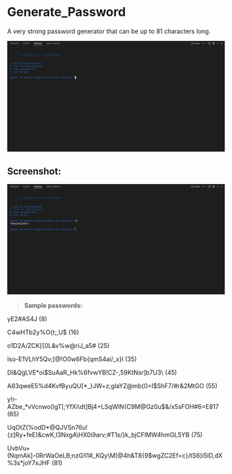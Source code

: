 # Generate_Password

A very strong password generator that can be up to 81 characters long.

<img src="https://github.com/Mhadi-1382/Generate_Password/blob/main/Generate_Password01.png" alt="Generate_Password">

## Screenshot:

<img src="https://github.com/Mhadi-1382/Generate_Password/blob/main/Generate_Password02.png" alt="Generate_Password">

> **Sample passwords:**

yE2#AS4J    (8)

C4wHTb2y%O{t;,U$    (16)

o1D2A/ZCK[{0L&v%w@riJ_a5#    (25)

Iso-E1VLhY5Qv;[@!O0w6Fb{qmS4ai/_x}l    (35)

Dl&QgLVE*oi$SuAaR_Hk%6fvwYB!CZ-,59KtNsr]b7U3\    (45)

A83qweE5%d4KvfByuQU[*_}JW+z;glaYZ@mb(0=I\$ShF7/#r&2MtGO    (55)

y!r-AZbe_*vVcnwo(IgT[;YfXi\dt]Bj4+LSqWlN{C9M@Gz0u$&/x5sFOH#6=E817    (65)

UqOtZ(%odD*@QJVSn76u!{z]Ry+feE)&cwK,I3NxgA\HX0i9arv;#T1s/}k_bjCFlMW4hmGL5YB    (75)

UvbVu+(NqmAk]-0RrWaOeLB;nzG!l1#_KQy\M[@4h&T8{9$wgZC2Ef=c}/tS6)i5ID,dX%3s*joY7xJHF    (81)
